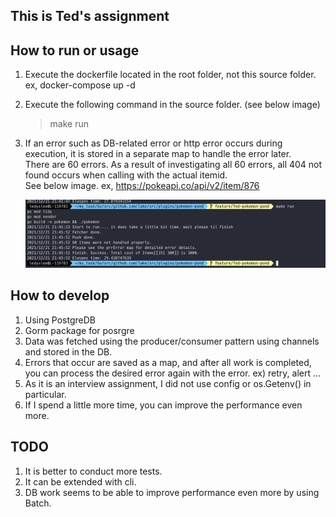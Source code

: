 ## This is Ted's assignment

## How to run or usage
1. Execute the dockerfile located in the root folder, not this source folder. ex, docker-compose up -d  
2. Execute the following command in the source folder.  (see below image)
    > make run

3. If an error such as DB-related error or http error occurs during execution, it is stored in a separate map to handle the error later.  
    There are 60 errors. As a result of investigating all 60 errors, all 404 not found occurs when calling with the actual itemid.  
    See below image. 
    ex,  https://pokeapi.co/api/v2/item/876  

   ![image1](./image/1.png)


## How to develop
1. Using PostgreDB
2. Gorm package for posrgre
3. Data was fetched using the producer/consumer pattern using channels and stored in the DB.
4. Errors that occur are saved as a map, and after all work is completed, you can process the desired error again with the error. ex) retry, alert ...
5. As it is an interview assignment, I did not use config or os.Getenv() in particular.
6. If I spend a little more time, you can improve the performance even more.

## TODO
1. It is better to conduct more tests.
2. It can be extended with cli.
3. DB work seems to be able to improve performance even more by using Batch.



